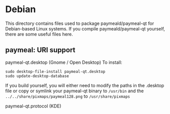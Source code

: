 
Debian
====================
This directory contains files used to package paymeald/paymeal-qt
for Debian-based Linux systems. If you compile paymeald/paymeal-qt yourself, there are some useful files here.

## paymeal: URI support ##


paymeal-qt.desktop  (Gnome / Open Desktop)
To install:

	sudo desktop-file-install paymeal-qt.desktop
	sudo update-desktop-database

If you build yourself, you will either need to modify the paths in
the .desktop file or copy or symlink your paymeal-qt binary to `/usr/bin`
and the `../../share/pixmaps/paymeal128.png` to `/usr/share/pixmaps`

paymeal-qt.protocol (KDE)

